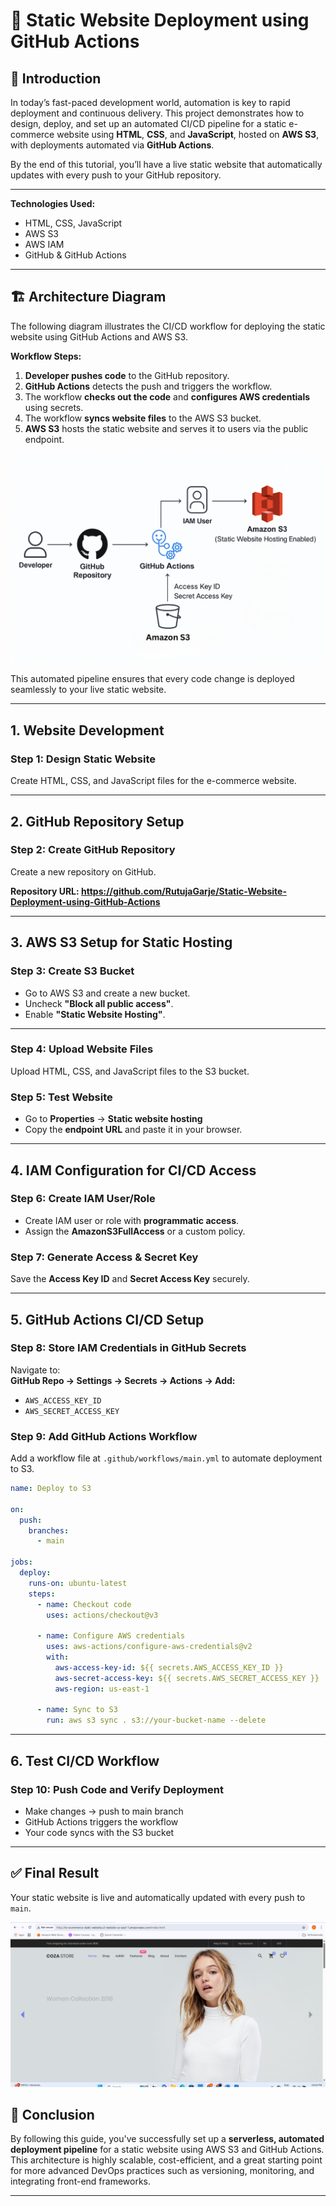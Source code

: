 # 🚀 Static Website Deployment using GitHub Actions

## 📌 Introduction

In today’s fast-paced development world, automation is key to rapid deployment and continuous delivery. This project demonstrates how to design, deploy, and set up an automated CI/CD pipeline for a static e-commerce website using **HTML**, **CSS**, and **JavaScript**, hosted on **AWS S3**, with deployments automated via **GitHub Actions**.

By the end of this tutorial, you’ll have a live static website that automatically updates with every push to your GitHub repository.

---

**Technologies Used:**

- HTML, CSS, JavaScript
- AWS S3
- AWS IAM
- GitHub & GitHub Actions

---

## 🏗️ Architecture Diagram

The following diagram illustrates the CI/CD workflow for deploying the static website using GitHub Actions and AWS S3.

**Workflow Steps:**

1. **Developer pushes code** to the GitHub repository.
2. **GitHub Actions** detects the push and triggers the workflow.
3. The workflow **checks out the code** and **configures AWS credentials** using secrets.
4. The workflow **syncs website files** to the AWS S3 bucket.
5. **AWS S3** hosts the static website and serves it to users via the public endpoint.

![Static Website Design](img/Architecture.png)

This automated pipeline ensures that every code change is deployed seamlessly to your live static website.

---

## 1. Website Development

### Step 1: Design Static Website

Create HTML, CSS, and JavaScript files for the e-commerce website.

---

## 2. GitHub Repository Setup

### Step 2: Create GitHub Repository

Create a new repository on GitHub.

**Repository URL: https://github.com/RutujaGarje/Static-Website-Deployment-using-GitHub-Actions**

---

## 3. AWS S3 Setup for Static Hosting

### Step 3: Create S3 Bucket

- Go to AWS S3 and create a new bucket.
- Uncheck **"Block all public access"**.
- Enable **"Static Website Hosting"**.

---

### Step 4: Upload Website Files

Upload HTML, CSS, and JavaScript files to the S3 bucket.

### Step 5: Test Website

- Go to **Properties** → **Static website hosting**
- Copy the **endpoint URL** and paste it in your browser.

---

## 4. IAM Configuration for CI/CD Access

### Step 6: Create IAM User/Role

- Create IAM user or role with **programmatic access**.
- Assign the **AmazonS3FullAccess** or a custom policy.

### Step 7: Generate Access & Secret Key

Save the **Access Key ID** and **Secret Access Key** securely.

---

## 5. GitHub Actions CI/CD Setup

### Step 8: Store IAM Credentials in GitHub Secrets

Navigate to:  
**GitHub Repo → Settings → Secrets → Actions → Add:**

- `AWS_ACCESS_KEY_ID`
- `AWS_SECRET_ACCESS_KEY`

### Step 9: Add GitHub Actions Workflow

Add a workflow file at `.github/workflows/main.yml` to automate deployment to S3.

```yaml
name: Deploy to S3

on:
  push:
    branches:
      - main

jobs:
  deploy:
    runs-on: ubuntu-latest
    steps:
      - name: Checkout code
        uses: actions/checkout@v3

      - name: Configure AWS credentials
        uses: aws-actions/configure-aws-credentials@v2
        with:
          aws-access-key-id: ${{ secrets.AWS_ACCESS_KEY_ID }}
          aws-secret-access-key: ${{ secrets.AWS_SECRET_ACCESS_KEY }}
          aws-region: us-east-1

      - name: Sync to S3
        run: aws s3 sync . s3://your-bucket-name --delete
```

---

## 6. Test CI/CD Workflow

### Step 10: Push Code and Verify Deployment

- Make changes → push to main branch
- GitHub Actions triggers the workflow
- Your code syncs with the S3 bucket

---

## ✅ Final Result

Your static website is live and automatically updated with every push to `main`.

![Live Website](img/Live%20Website.png)

## 🧾 Conclusion

By following this guide, you've successfully set up a **serverless, automated deployment pipeline** for a static website using AWS S3 and GitHub Actions. This architecture is highly scalable, cost-efficient, and a great starting point for more advanced DevOps practices such as versioning, monitoring, and integrating front-end frameworks.

---
